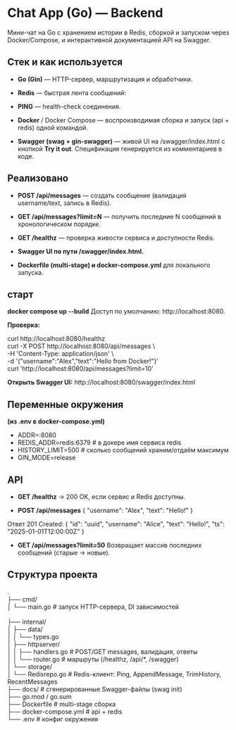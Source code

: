 # Chat App (Go) — Backend
Мини-чат на Go с хранением истории в Redis, сборкой и запуском через Docker/Compose, и интерактивной документацией API на Swagger.

## **Стек и как используется**
- **Go (Gin)** — HTTP-сервер, маршрутизация и обработчики.

- **Redis** — быстрая лента сообщений:

- **PING** — health-check соединения.

- **Docker** / Docker Compose — воспроизводимая сборка и запуск (api + redis) одной командой.

- **Swagger (swag + gin-swagger)** — живой UI на /swagger/index.html с кнопкой **Try it out**. Спецификация генерируется из комментариев в коде.

## **Реализовано**

- **POST /api/messages** — создать сообщение (валидация username/text, запись в Redis).

- **GET /api/messages?limit=N** — получить последние N сообщений в хронологическом порядке.

- **GET /healthz** — проверка живости сервиса и доступности Redis.

- **Swagger UI по пути /swagger/index.html.**

- **Dockerfile (multi-stage) и docker-compose.yml** для локального запуска.

## **старт**
**docker compose up --build**
Доступ по умолчанию: http://localhost:8080.

**Проверка:**

curl http://localhost:8080/healthz <br> curl -X POST http://localhost:8080/api/messages \ <br> 
-H 'Content-Type: application/json' \ <br>-d '{"username":"Alex","text":"Hello from Docker!"}' <br> curl 'http://localhost:8080/api/messages?limit=10'

**Открыть Swagger UI:**
http://localhost:8080/swagger/index.html

## **Переменные окружения**
**(из .env в docker-compose.yml)**

- ADDR=:8080<br>
- REDIS_ADDR=redis:6379     # в докере имя сервиса redis<br>
- HISTORY_LIMIT=500         # сколько сообщений храним/отдаём максимум<br>
- GIN_MODE=release<br>

## **API** 

- **GET /healthz** → 200 OK, если сервис и Redis доступны.

- **POST /api/messages**
{ "username": "Alex", "text": "Hello!" }

Ответ 201 Created:
{
  "id": "uuid",
  "username": "Alice",
  "text": "Hello!",
  "ts": "2025-01-01T12:00:00Z"
}

- **GET /api/messages?limit=50**
Возвращает массив последних сообщений (старые → новые).

## **Структура проекта**
.<br>
├── cmd/<br>
│   └── main.go   # запуск HTTP-сервера, DI зависимостей<br>   
├── internal/<br>
│   ├── data/<br>
│   │   └── types.go <br>
│   ├── httpserver/<br>
│   │   ├── handlers.go       # POST/GET messages, валидация, ответы<br>
│   │   └── router.go         # маршруты (/healthz, /api/*, /swagger)<br>
│   └── storage/<br>
│       └── Redisrepo.go      # Redis-клиент: Ping, AppendMessage, TrimHistory, RecentMessages<br>
├── docs/                     # сгенерированные Swagger-файлы (swag init)<br>
├── go.mod / go.sum<br>
├── Dockerfile                # multi-stage сборка<br>
├── docker-compose.yml        # api + redis<br>
└── .env                      # конфиг окружения<br>
